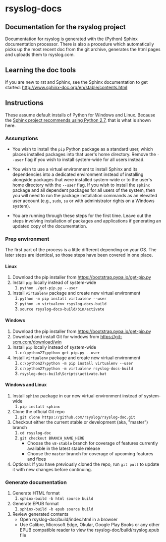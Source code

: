 rsyslog-docs
============

Documentation for the rsyslog project
-------------------------------------

Documentation for rsyslog is generated with the (Python) Sphinx documentation
processor. There is also a procedure which automatically picks up the most
recent doc from the git archive, generates the html pages and uploads them
to rsyslog.com.

## Learning the doc tools

If you are new to rst and Sphinx, see the Sphinx documentation to get started:
http://www.sphinx-doc.org/en/stable/contents.html

## Instructions

These assume default installs of Python for Windows and Linux. Because the
[Sphinx project recommends using Python 2.7](http://www.sphinx-doc.org/en/stable/install.html),
that is what is shown here.

### Assumptions

- You wish to install the `pip` Python package as a standard user, which places
  installed packages into that user's home directory. Remove the `--user`
  flag if you wish to install system-wide for all users instead.

- You wish to use a virtual environment to install Sphinx and its dependencies
  into a dedicated environment instead of installing alongside packages that
  were installed system-wide or to the user's home directory with the `--user`
  flag. If you wish to install the `sphinx` package and all dependent packages
  for all users of the system, then you will need to run the package
  installation commands as an elevated user account (e.g., `sudo`, `su` or
  with administrator rights on a Windows system).

- You are running through these steps for the first time. Leave out the steps
  involving installation of packages and applications if generating an updated
  copy of the documentation.

### Prep environment

The first part of the process is a little different depending on your OS. The
later steps are identical, so those steps have been covered in one place.

#### Linux

1. Download the pip installer from https://bootstrap.pypa.io/get-pip.py
1. Install `pip` locally instead of system-wide
    1. `python ./get-pip.py --user`
1. Install `virtualenv` package and create new virtual environment
    1. `python -m pip install virtualenv --user`
    1. `python -m virtualenv rsyslog-docs-build`
    1. `source rsyslog-docs-build/bin/activate`

#### Windows

1. Download the pip installer from https://bootstrap.pypa.io/get-pip.py
1. Download and install Git for windows from https://git-scm.com/download/win
1. Install `pip` locally instead of system-wide
    1. `c:\python27\python get-pip.py --user`
1. Install `virtualenv` package and create new virtual environment
    1. `c:\python27\python -m pip install virtualenv --user`
    1. `c:\python27\python -m virtualenv rsyslog-docs-build`
    1. `rsyslog-docs-build\Scripts\activate.bat`

#### Windows and Linux

1. Install `sphinx` package in our new virtual environment instead of system-wide
    1. `pip install sphinx`    
1. Clone the official Git repo
    1. `git clone https://github.com/rsyslog/rsyslog-doc.git`
1. Checkout either the current stable or development (aka, "master") branch
    1. `cd rsyslog-doc`
    1. `git checkout BRANCH_NAME_HERE`
        - Choose the `v8-stable` branch for coverage of features currently
          available in the latest stable release
        - Choose the `master` branch for coverage of upcoming features and fixes
1. Optional: If you have previously cloned the repo, run `git pull` to update it
   with new changes before continuing.

### Generate documentation

1. Generate HTML format
    1. `sphinx-build -b html source build`
1. Generate EPUB format
    1. `sphinx-build -b epub source build`
1. Review generated contents
    - Open rsyslog-doc/build/index.html in a browser
    - Use Calibre, Microsoft Edge, Okular, Google Play Books or any other
      EPUB compatible reader to view the rsyslog-doc/build/rsyslog.epub file

